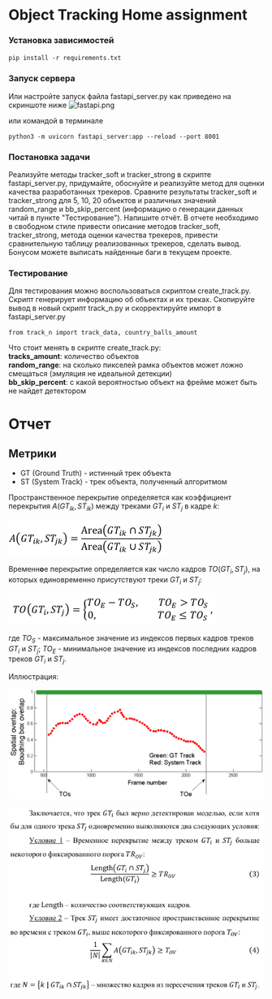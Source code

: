 # Object Tracking Home assignment

### Установка зависимостей
```
pip install -r requirements.txt
```

### Запуск сервера
Или настройте запуск файла fastapi_server.py как приведено на скриншоте ниже 
![fastapi.png](info/fastapi.png)

или командой в терминале
```
python3 -m uvicorn fastapi_server:app --reload --port 8001 
```

### Постановка задачи

Реализуйте методы tracker_soft и tracker_strong в скрипте fastapi_server.py,
придумайте, обоснуйте и реализуйте метод для оценки качества разработанных трекеров.
Сравните результаты tracker_soft и tracker_strong для 5, 10, 20 объектов и различных 
значений random_range и bb_skip_percent
(информацию о генерации данных читай в пункте "Тестирование"). Напишите отчёт. 
В отчете необходимо в свободном стиле привести описание методов tracker_soft, 
tracker_strong, метода оценки качества трекеров, привести сравнительную таблицу 
реализованных трекеров, сделать вывод.  
Бонусом можете выписать найденные баги в текущем проекте.

### Тестирование
Для тестирования можно воспользоваться скриптом create_track.py. Скрипт генерирует
информацию об объектах и их треках. Скопируйте вывод в новый скрипт track_n.py и
скорректируйте импорт в fastapi_server.py
```
from track_n import track_data, country_balls_amount
```
Что стоит менять в скрипте create_track.py:  
**tracks_amount**: количество объектов  
**random_range**: на сколько пикселей рамка объектов может ложно смещаться (эмуляция не идеальной детекции)  
**bb_skip_percent**: с какой вероятностью объект на фрейме может быть не найдет детектором

# Отчет

## Метрики

* GT (Ground Truth) - истинный трек объекта
* ST (System Track) - трек объекта, полученный алгоритмом

Пространственное перекрытие определяется как коэффициент перекрытия $A(GT_{ik}, ST_{ik})$
между треками $GT_i$ и $ST_j$ в кадре $k$:

![img.png](readme_imgs/img.png)

Временн**о**е перекрытие определяется как число кадров $TO(GT_i, ST_j)$, на которых
единовременно присутствуют треки $GT_i$ и $ST_j$:

![img.png](readme_imgs/img_2.png)

где $TO_S$ - максимальное значение из индексов первых кадров треков $GT_i$ и $ST_j$; 
$TO_E$ - минимальное значение из индексов последних кадров треков $GT_i$ и $ST_j$.

Иллюстрация:

![img.png](readme_imgs/img_3.png)

![img.png](readme_imgs/img_4.png)
